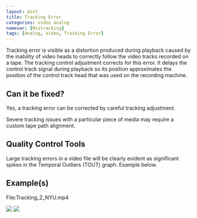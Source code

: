 ```yaml
---
layout: post
title: Tracking Error
categories: video analog
namevar: [Mistracking]
tags: [Analog, Video, Tracking Error]
---
```


Tracking error is visible as a distortion produced during playback caused by the inability of video heads to correctly follow the video tracks recorded on a tape. The tracking control adjustment corrects for this error. It delays the control track signal during playback so its position approximates the position of the control track head that was used on the recording machine.

## Can it be fixed?

Yes, a tracking error can be corrected by careful tracking adjustment.

Severe tracking issues with a particular piece of media may require a custom tape path alignment.

## Quality Control Tools
Large tracking errors in a video file will be clearly evident as significant spikes in the Temporal Outliers (TOUT) graph. Example below.

## Example(s)

File:Tracking_2_NYU.mp4

<img src="{{ site.baseurl }}/images/Tracking_error_qct2.png">

<img src="{{ site.baseurl }}/images/Trackingerror_qct.png">
